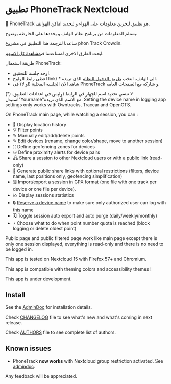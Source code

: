 # تطبيق PhoneTrack Nextcloud

📱 PhoneTrack هو تطبيق لتخزين معلومات على الهواء و لتحديد اماكن الهواتف.

يستلم المعلومات من برنامج نظام الهاتف و يحددها على الخارطه بوضوح.

ساعدنا لترجمة هذا التطبيق فى مشروع phon Track Crowdin.

ابحث الطرق الاخرى لمساعدتنا فى[مشاهدة كل الاسهم](https://gitlab.com/eneiluj/phonetrack-oc/blob/master/CONTRIBUTING.md).

طريقة استعمال PhoneTrack:

* اوجد جلسة للتحقيق.
* اعطى رابط الولوج link\ * الى الهاتف. انتخب [طريق الدخول للنظام](https://gitlab.com/eneiluj/phonetrack-oc/wikis/userdoc#logging-methods) الذى تريده.
* شاهد الان الجلسه المحلية (او لا) فى PhoneTrack و شاركه مع الصفحات العامه.

(\*) لا تنسى تحديد اسم للجهاز فى الرابط (وليس فى اعدادات التطبيق. استبدل"Yourname"مع الاسم الذى تريده. Setting the device name in logging app settings only works with Owntracks, Traccar and OpenGTS.

On PhoneTrack main page, while watching a session, you can :

* 📍 Display location history
* ⛛ Filter points
* ✎ Manually edit/add/delete points
* ✎ Edit devices (rename, change color/shape, move to another session)
* ⛶ Define geofencing zones for devices
* ⚇ Define proximity alerts for device pairs
* 🖧 Share a session to other Nextcloud users or with a public link (read-only)
* 🔗 Generate public share links with optional restrictions (filters, device name, last positions only, geofencing simplification)
* 🖫 Import/export a session in GPX format (one file with one track per device or one file per device).
* 🗠 Display sessions statistics
* 🔒 [Reserve a device name](https://gitlab.com/eneiluj/phonetrack-oc/wikis/userdoc#device-name-reservation) to make sure only authorized user can log with this name
* 🗓 Toggle session auto export and auto purge (daily/weekly/monthly)
* ◔ Choose what to do when point number quota is reached (block logging or delete oldest point)

Public page and public filtered page work like main page except there is only one session displayed, everything is read-only and there is no need to be logged in.

This app is tested on Nextcloud 15 with Firefox 57+ and Chromium.

This app is compatible with theming colors and accessibility themes !

This app is under development.

## Install

See the [AdminDoc](https://gitlab.com/eneiluj/phonetrack-oc/wikis/admindoc) for installation details.

Check [CHANGELOG](https://gitlab.com/eneiluj/phonetrack-oc/blob/master/CHANGELOG.md#change-log) file to see what's new and what's coming in next release.

Check [AUTHORS](https://gitlab.com/eneiluj/phonetrack-oc/blob/master/AUTHORS.md#authors) file to see complete list of authors.

## Known issues

* PhoneTrack **now works** with Nextcloud group restriction activated. See [admindoc](https://gitlab.com/eneiluj/phonetrack-oc/wikis/admindoc#issue-with-phonetrack-restricted-to-some-groups-in-nextcloud).

Any feedback will be appreciated.